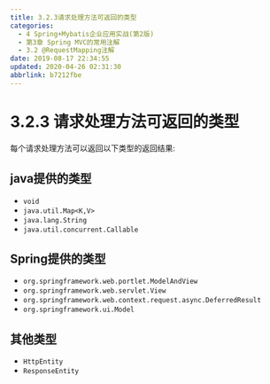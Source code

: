 ```yaml
---
title: 3.2.3请求处理方法可返回的类型
categories: 
  - 4 Spring+Mybatis企业应用实战(第2版)
  - 第3章 Spring MVC的常用注解
  - 3.2 @RequestMapping注解
date: 2019-08-17 22:34:55
updated: 2020-04-26 02:31:30
abbrlink: b7212fbe
---
```

# 3.2.3 请求处理方法可返回的类型
每个请求处理方法可以返回以下类型的返回结果:
## java提供的类型
- `void`
- `java.util.Map<K,V>`
- `java.lang.String`
- `java.util.concurrent.Callable`

## Spring提供的类型
- `org.springframework.web.portlet.ModelAndView`
- `org.springframework.web.servlet.View`
- `org.springframework.web.context.request.async.DeferredResult`
- `org.springframework.ui.Model`

## 其他类型
- `HttpEntity`
- `ResponseEntity`



